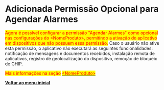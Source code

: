 # Adicionada Permissão Opcional para Agendar Alarmes

<mark style="color:red;">Agora é possível configurar a permissão "Agendar Alarmes" como opcional nas configurações do \<NomeProduto>, permitindo a ativação do aplicativo em dispositivos que não possuem essa permissão.</mark> Caso o usuário não ative esta permissão, o aplicativo não executará as seguintes funcionalidades: notificação de mensagens e documentos recebidos, instalação remota de aplicativos, registro de geolocalização do dispositivo, remoção de bloqueio de CHIP.

<mark style="color:red;">Mais informações na seção</mark> [<mark style="color:red;">\<NomeProduto></mark>](../../portal/configuracoes/editar-politica/aplicativos/less-than-nomeproduto-greater-than.md)

[**Voltar ao menu inicial**](./)
